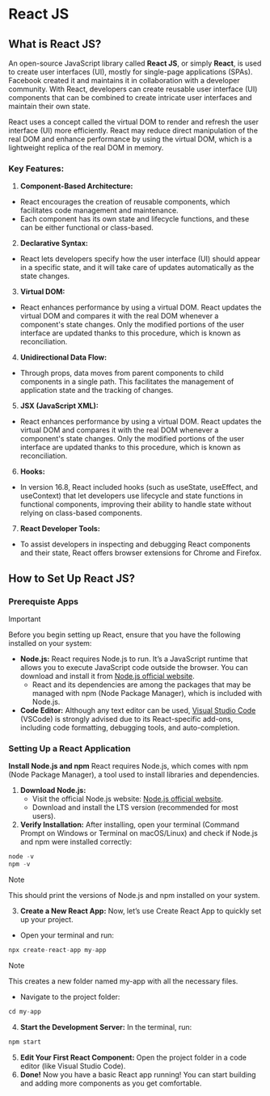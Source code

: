 # React JS  

## What is React JS? 
An open-source JavaScript library called **React JS**, or simply **React**, is used to create user interfaces (UI), mostly for single-page applications (SPAs). Facebook created it and maintains it in collaboration with a developer community. With React, developers can create reusable user interface (UI) components that can be combined to create intricate user interfaces and maintain their own state.

React uses a concept called the virtual DOM to render and refresh the user interface (UI) more efficiently. React may reduce direct manipulation of the real DOM and enhance performance by using the virtual DOM, which is a lightweight replica of the real DOM in memory.

### Key Features: 
1. **Component-Based Architecture:** 
- React encourages the creation of reusable components, which facilitates code management and maintenance.
- Each component has its own state and lifecycle functions, and these can be either functional or class-based.
2. **Declarative Syntax:** 
- React lets developers specify how the user interface (UI) should appear in a specific state, and it will take care of updates automatically as the state changes.
3. **Virtual DOM:**
- React enhances performance by using a virtual DOM. React updates the virtual DOM and compares it with the real DOM whenever a component's state changes. Only the modified portions of the user interface are updated thanks to this procedure, which is known as reconciliation.
4. **Unidirectional Data Flow:**
- Through props, data moves from parent components to child components in a single path. This facilitates the management of application state and the tracking of changes.
5. **JSX (JavaScript XML):**
- React enhances performance by using a virtual DOM. React updates the virtual DOM and compares it with the real DOM whenever a component's state changes. Only the modified portions of the user interface are updated thanks to this procedure, which is known as reconciliation.
6. **Hooks:**
- In version 16.8, React included hooks (such as useState, useEffect, and useContext) that let developers use lifecycle and state functions in functional components, improving their ability to handle state without relying on class-based components.
7. **React Developer Tools:**
- To assist developers in inspecting and debugging React components and their state, React offers browser extensions for Chrome and Firefox.

## How to Set Up React JS?

### Prerequiste Apps
> [!IMPORTANT]
> Before you begin setting up React, ensure that you have the following installed on your system:
- **Node.js:** React requires Node.js to run. It’s a JavaScript runtime that allows you to execute JavaScript code outside the browser. You can download and install it from [Node.js official website](https://nodejs.org/en).
  - React and its dependencies are among the packages that may be managed with npm (Node Package Manager), which is included with Node.js.
- **Code Editor:** Although any text editor can be used, [Visual Studio Code](https://code.visualstudio.com/) (VSCode) is strongly advised due to its React-specific add-ons, including code formatting, debugging tools, and auto-completion.
###  Setting Up a React Application
**Install Node.js and npm**
React requires Node.js, which comes with npm (Node Package Manager), a tool used to install libraries and dependencies.
1. **Download Node.js:** 
    - Visit the official Node.js website: [Node.js official website](https://nodejs.org/en).
    - Download and install the LTS version (recommended for most users).
2. **Verify Installation:** After installing, open your terminal (Command Prompt on Windows or Terminal on macOS/Linux) and check if Node.js and npm were installed correctly: 
```js 
node -v
npm -v
```
> [!NOTE]
> This should print the versions of Node.js and npm installed on your system.
3. **Create a New React App:** 
  Now, let’s use Create React App to quickly set up your project.
- Open your terminal and run:
```js
npx create-react-app my-app
```
> [!NOTE]
>This creates a new folder named my-app with all the necessary files.
- Navigate to the project folder:
```js
cd my-app
```
4. **Start the Development Server:**
  In the terminal, run:
```js
npm start
```
5. **Edit Your First React Component:**
  Open the project folder in a code editor (like Visual Studio Code).
6. **Done!**
  Now you have a basic React app running! You can start building and adding more components as you get comfortable.


 
